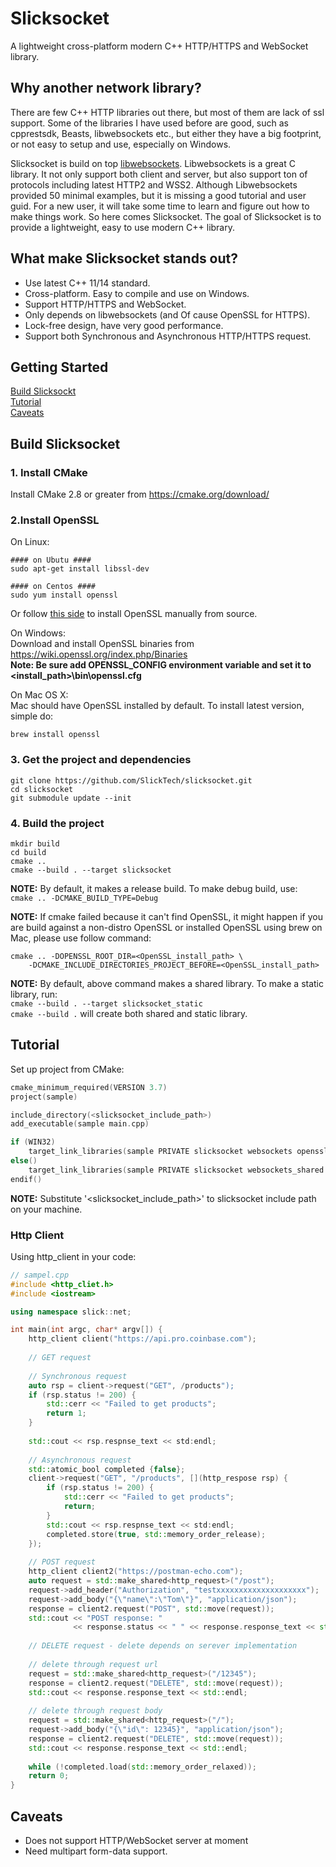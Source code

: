 # Slicksocket
A lightweight cross-platform modern C++ HTTP/HTTPS and WebSocket library.

## Why another network library?
There are few C++ HTTP libraries out there, but most of them are lack of ssl support. Some of 
 the libraries I have used before are good, such as cpprestsdk, Beasts, libwebsockets etc., but 
 either they have a big footprint, or not easy to setup and use, especially on Windows. 
 
Slicksocket is build on top [libwebsockets](https://libwebsockets.org). Libwebsockets is a 
great C library. It not only support both client and server, but also support ton of protocols
including latest HTTP2 and WSS2. Although Libwebsockets provided 50 minimal examples, but it
is missing a good tutorial and user guid. For a new user, it will take some time to learn and 
figure out how to make things work. So here comes Slicksocket. The goal of Slicksocket is to 
provide a lightweight, easy to use modern C++ library.

## What make Slicksocket stands out?
* Use latest C++ 11/14 standard.
* Cross-platform. Easy to compile and use on Windows.
* Support HTTP/HTTPS and WebSocket.
* Only depends on libwebsockets (and Of cause OpenSSL for HTTPS).
* Lock-free design, have very good performance.
* Support both Synchronous and Asynchronous HTTP/HTTPS request.

## Getting Started
[Build Slicksockt](https://github.com/SlickTech/slicksocket#build-slicksocket)<br />
[Tutorial](https://github.com/SlickTech/slicksocket#tutorial)<br />
[Caveats](https://github.com/SlickTech/slicksocket#caveats)

## Build Slicksocket
### 1. Install CMake
Install CMake 2.8 or greater from https://cmake.org/download/

### 2.Install OpenSSL
On Linux:
```
#### on Ubutu ####
sudo apt-get install libssl-dev

#### on Centos ####
sudo yum install openssl
```
Or follow [this side](http://www.technologyskill.ga/install-openssl-manually-on-linux/?i=1) 
to install OpenSSL manually from source.

On Windows:<br />
Download and install OpenSSL binaries from https://wiki.openssl.org/index.php/Binaries<br />
**Note: Be sure add OPENSSL_CONFIG environment variable and set it to <install_path>\bin\openssl.cfg**

On Mac OS X:<br />
Mac should have OpenSSL installed by default. To install latest version, simple do:
```
brew install openssl
```

### 3. Get the project and dependencies

```
git clone https://github.com/SlickTech/slicksocket.git
cd slicksocket
git submodule update --init
```

### 4. Build the project
```
mkdir build
cd build
cmake ..
cmake --build . --target slicksocket
```
**NOTE:** By default, it makes a release build. To make debug build, use: <br />
``cmake .. -DCMAKE_BUILD_TYPE=Debug``<br />

**NOTE:** If cmake failed because it can't find OpenSSL, it might happen if you are build against
a non-distro OpenSSL or installed OpenSSL using brew on Mac, please use follow command:
```
cmake .. -DOPENSSL_ROOT_DIR=<OpenSSL_install_path> \
    -DCMAKE_INCLUDE_DIRECTORIES_PROJECT_BEFORE=<OpenSSL_install_path>
```

**NOTE:** By default, above command makes a shared library. To make a static library, run:<br />
``cmake --build . --target slicksocket_static`` <br />
``cmake --build .`` will create both shared and static library.


## Tutorial
Set up project from CMake:
```c++
cmake_minimum_required(VERSION 3.7)
project(sample)

include_directory(<slicksocket_include_path>)
add_executable(sample main.cpp)

if (WIN32)
    target_link_libraries(sample PRIVATE slicksocket websockets openssl libssl libcrypto ws2_32)
else()
    target_link_libraries(sample PRIVATE slicksocket websockets_shared ssl crypto pthread)
endif()
```
**NOTE:** Substitute '<slicksocket_include_path>' to slicksocket include path on your machine.

### Http Client
Using http_client in your code:<br />
```c++
// sampel.cpp
#include <http_cliet.h>
#include <iostream>

using namespace slick::net;

int main(int argc, char* argv[]) {
    http_client client("https://api.pro.coinbase.com");
    
    // GET request
    
    // Synchronous request
    auto rsp = client->request("GET", /products");
    if (rsp.status != 200) {
        std::cerr << "Failed to get products";
        return 1;
    }
    
    std::cout << rsp.respnse_text << std:endl;
    
    // Asynchronous request
    std::atomic_bool completed {false};
    client->request("GET", "/products", [](http_respose rsp) {
        if (rsp.status != 200) {
            std::cerr << "Failed to get products";
            return;
        }
        std::cout << rsp.respnse_text << std:endl;
        completed.store(true, std::memory_order_release);
    });
    
    // POST request
    http_client client2("https://postman-echo.com");
    auto request = std::make_shared<http_request>("/post");
    request->add_header("Authorization", "testxxxxxxxxxxxxxxxxxxxx");
    request->add_body("{\"name\":\"Tom\"}", "application/json");
    response = client2.request("POST", std::move(request));
    std::cout << "POST response: "
              << response.status << " " << response.response_text << std::endl;
              
    // DELETE request - delete depends on serever implementation
    
    // delete through request url
    request = std::make_shared<http_request>("/12345");
    response = client2.request("DELETE", std::move(request));
    std::cout << response.response_text << std::endl;
    
    // delete through request body
    request = std::make_shared<http_request>("/");
    request->add_body("{\"id\": 12345}", "application/json");
    response = client2.request("DELETE", std::move(request));
    std::cout << response.response_text << std::endl;
    
    while (!completed.load(std::memory_order_relaxed));
    return 0;
}
```

## Caveats
* Does not support HTTP/WebSocket server at moment
* Need multipart form-data support.